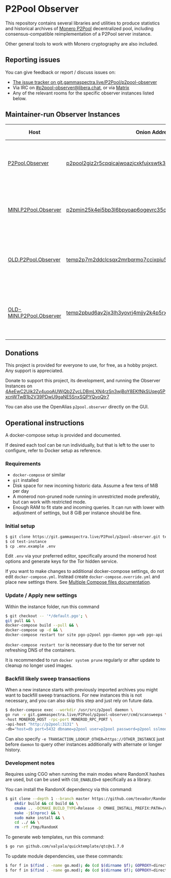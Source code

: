 # P2Pool Observer

This repository contains several libraries and utilities to produce statistics and historical archives of [Monero P2Pool](https://github.com/SChernykh/p2pool) decentralized pool, including consensus-compatible reimplementation of a P2Pool server instance.

Other general tools to work with Monero cryptography are also included.

## Reporting issues

You can give feedback or report / discuss issues on:
* [The issue tracker on git.gammaspectra.live/P2Pool/p2pool-observer](https://git.gammaspectra.live/P2Pool/p2pool-observer/issues?state=open)
* Via IRC on [#p2pool-observer@libera.chat](ircs://irc.libera.chat/#p2pool-observer), or via [Matrix](https://matrix.to/#/#p2pool-observer:monero.social)
* Any of the relevant rooms for the specific observer instances listed below.

## Maintainer-run Observer Instances

| Host                                                          | Onion Address                                                                                                                            | IRC Channel                                                                                                                                                         | Notes                                                                        |
|---------------------------------------------------------------|------------------------------------------------------------------------------------------------------------------------------------------|---------------------------------------------------------------------------------------------------------------------------------------------------------------------|------------------------------------------------------------------------------|
| [P2Pool.Observer](https://p2pool.observer/)                   | [p2pool2giz2r5cpqicajwoazjcxkfujxswtk3jolfk2ubilhrkqam2id.onion](http://p2pool2giz2r5cpqicajwoazjcxkfujxswtk3jolfk2ubilhrkqam2id.onion/) | [#p2pool-log](ircs://irc.libera.chat/#p2pool-log) or [Matrix](https://matrix.to/#/#p2pool-log:monero.social)                                                        | Tracking up-to-date [Main P2Pool](https://p2pool.io/) on Mainnet             | 
| [MINI.P2Pool.Observer](https://mini.p2pool.observer/)         | [p2pmin25k4ei5bp3l6bpyoap6ogevrc35c3hcfue7zfetjpbhhshxdqd.onion](http://p2pmin25k4ei5bp3l6bpyoap6ogevrc35c3hcfue7zfetjpbhhshxdqd.onion/) | [#p2pool-mini](ircs://irc.libera.chat/#p2pool-mini) or [Matrix](https://matrix.to/#/#p2pool-mini:libera.chat) [[2]](https://matrix.to/#/#p2pool-mini:monero.social) | Tracking up-to-date [Mini P2Pool](https://p2pool.io/mini/) on Mainnet        |
| [OLD.P2Pool.Observer](https://old.p2pool.observer/)           | [temp2p7m2ddclcsqx2mrbqrmo7ccixpiu5s2cz2c6erxi2lppptdvxqd.onion](http://temp2p7m2ddclcsqx2mrbqrmo7ccixpiu5s2cz2c6erxi2lppptdvxqd.onion/) | [#p2pool-log](ircs://irc.libera.chat/#p2pool-log) or [Matrix](https://matrix.to/#/#p2pool-log:monero.social)                                                        | Tracking old fork pre-v3.0 [Main P2Pool](https://p2pool.io/) on Mainnet      |
| [OLD-MINI.P2Pool.Observer](https://old-mini.p2pool.observer/) | [temp2pbud6av2jx3lh3yovrj4mjjy2k4p5rxydviosp356ndzs4nd6yd.onion](http://temp2pbud6av2jx3lh3yovrj4mjjy2k4p5rxydviosp356ndzs4nd6yd.onion/) | [#p2pool-mini](ircs://irc.libera.chat/#p2pool-mini) or [Matrix](https://matrix.to/#/#p2pool-mini:libera.chat) [[2]](https://matrix.to/#/#p2pool-mini:monero.social) | Tracking old fork pre-v3.0 [Mini P2Pool](https://p2pool.io/mini/) on Mainnet |

## Donations
This project is provided for everyone to use, for free, as a hobby project. Any support is appreciated.

Donate to support this project, its development, and running the Observer Instances on [4AeEwC2Uik2Zv4uooAUWjQb2ZvcLDBmLXN4rzSn3wjBoY8EKfNkSUqeg5PxcnWTwB1b2V39PDwU9gaNE5SnxSQPYQyoQtr7](monero:4AeEwC2Uik2Zv4uooAUWjQb2ZvcLDBmLXN4rzSn3wjBoY8EKfNkSUqeg5PxcnWTwB1b2V39PDwU9gaNE5SnxSQPYQyoQtr7?tx_description=P2Pool.Observer)

You can also use the OpenAlias `p2pool.observer` directly on the GUI.

## Operational instructions

A docker-compose setup is provided and documented.

If desired each tool can be run individually, but that is left to the user to configure, refer to Docker setup as reference.  

### Requirements
* `docker-compose` or similar
* `git` installed
* Disk space for new incoming historic data. Assume a few tens of MiB per day
* A monerod non-pruned node running in unrestricted mode preferably, but can work with restricted mode. 
* Enough RAM to fit state and incoming queries. It can run with lower with adjustment of settings, but 8 GiB per instance should be fine.

### Initial setup
```bash
$ git clone https://git.gammaspectra.live/P2Pool/p2pool-observer.git test-instance
$ cd test-instance
$ cp .env.example .env
```
Edit `.env` via your preferred editor, specifically around the monerod host options and generate keys for the Tor hidden service.

If you want to make changes to additional docker-compose settings, do not edit `docker-compose.yml`. Instead create `docker-compose.override.yml` and place new settings there. See [Multiple Compose files documentation](https://docs.docker.com/compose/extends/#multiple-compose-files).

### Update / Apply new settings
Within the instance folder, run this command
```bash
$ git checkout -- '*/default.pgo'; \
git pull && \
docker-compose build --pull && \
docker-compose up -d && \
docker-compose restart tor site pgo-p2pool pgo-daemon pgo-web pgo-api
```
`docker-compose restart tor` is necessary due to the tor server not refreshing DNS of the containers.

It is recommended to run `docker system prune` regularly or after update to cleanup no longer used images.

### Backfill likely sweep transactions
When a new instance starts with previously imported archives you might want to backfill sweep transactions. For new instances this is not necessary, and you can also skip this step and just rely on future data.
```bash
$ docker-compose exec --workdir /usr/src/p2pool daemon \
go run -v git.gammaspectra.live/P2Pool/p2pool-observer/cmd/scansweeps \
-host MONEROD_HOST -rpc-port MONEROD_RPC_PORT \
-api-host "http://p2pool:3131" \
-db="host=db port=5432 dbname=p2pool user=p2pool password=p2pool sslmode=disable"
```

Can also specify `-e TRANSACTION_LOOKUP_OTHER=https://OTHER_INSTANCE` just before `daemon` to query other instances additionally with alternate or longer history.


### Development notes

Requires using CGO when running the main modes where RandomX hashes are used, but can be used with `CGO_ENABLED=0` specifically as a library.

You can install the RandomX dependency via this command:
```bash
$ git clone --depth 1 --branch master https://github.com/tevador/RandomX.git /tmp/RandomX && cd /tmp/RandomX && \
    mkdir build && cd build && \
    cmake .. -DCMAKE_BUILD_TYPE=Release -D CMAKE_INSTALL_PREFIX:PATH=/usr && \
    make -j$(nproc) && \
    sudo make install && \
    cd ../ && \
    rm -rf /tmp/RandomX
```


To generate web templates, run this command:
```bash
$ go run github.com/valyala/quicktemplate/qtc@v1.7.0
```

To update module dependencies, use these commands:
```bash
$ for f in $(find . -name go.mod); do (cd $(dirname $f); GOPROXY=direct go get -u ./...); done
$ for f in $(find . -name go.mod); do (cd $(dirname $f); GOPROXY=direct go mod tidy); done
```